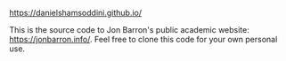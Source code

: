  https://danielshamsoddini.github.io/



This is the source code to Jon Barron's public academic website: https://jonbarron.info/. Feel free to clone this code for your own personal use.
